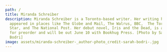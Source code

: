 ```yaml
---
path: /
title: Miranda Schreiber
description: Miranda Schreiber is a Toronto-based writer. Her writing has
  appeared in places like The Globe and Mail, The Walrus, BBC,  The Toronto
  Star, and The National Post. Her debut novel, Iris and the Dead, is available
  for preorder and will be out June 10 with Bookhug Press. [Photo by Sarah
  Bodri]
image: assets/miranda-schreiber-_author-photo_credit-sarah-bodri-.jpg
---
```

